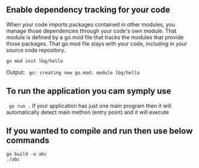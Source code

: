 ## Enable dependency tracking for your code
When your code imports packages contained in other modules, you manage those dependencies through your code's own module. That module is defined by a go.mod file that tracks the modules that provide those packages. That go.mod file stays with your code, including in your source code repository.

```go mod init lbg/hello```

Output: ``` go: creating new go.mod: module lbg/hello```

## To run the application you cam symply use 
``` go run .```
If your application has just one main program then it will automatically detect main methon (entry point) and it will execute

## If you wanted to compile and run then use below commands 
``` 
go build -o abc  
./abc
```
